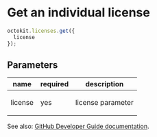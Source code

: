 # Get an individual license

```js
octokit.licenses.get({
  license
});
```

## Parameters

<table>
  <thead>
    <tr>
      <th>name</th>
      <th>required</th>
      <th>description</th>
    </tr>
  </thead>
  <tbody>
    <tr><td>license</td><td>yes</td><td>

license parameter

</td></tr>
  </tbody>
</table>

See also: [GitHub Developer Guide documentation](endpoint.documentationUrl).
